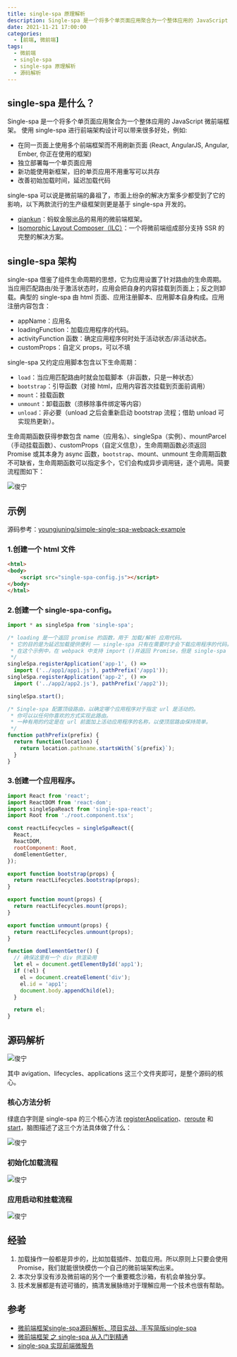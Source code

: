 ```yaml
---
title: single-spa 原理解析
description: Single-spa 是一个将多个单页面应用聚合为一个整体应用的 JavaScript 微前端框架。 使用 single-spa 进行前端架构设计可以带来很多好处
date: 2021-11-21 17:00:00
categories:
  - [前端, 微前端]
tags:
  - 微前端
  - single-spa
  - single-spa 原理解析
  - 源码解析
---
```


## single-spa 是什么？

Single-spa 是一个将多个单页面应用聚合为一个整体应用的 JavaScript 微前端框架。 使用 single-spa 进行前端架构设计可以带来很多好处，例如:

- 在同一页面上使用多个前端框架而不用刷新页面 (React, AngularJS, Angular, Ember, 你正在使用的框架)
- 独立部署每一个单页面应用
- 新功能使用新框架，旧的单页应用不用重写可以共存
- 改善初始加载时间，延迟加载代码

single-spa 可以说是微前端的鼻祖了，市面上纷杂的解决方案多少都受到了它的影响，以下两款流行的生产级框架则更是基于 single-spa 开发的。

- [qiankun](https://qiankun.umijs.org/zh/guide)：蚂蚁金服出品的易用的微前端框架。
- [Isomorphic Layout Composer（ILC）](https://github.com/namecheap/ilc)：一个将微前端组成部分支持 SSR 的完整的解决方案。

## single-spa 架构

single-spa 借鉴了组件生命周期的思想，它为应用设置了针对路由的生命周期。当应用匹配路由/处于激活状态时，应用会把自身的内容挂载到页面上；反之则卸载。典型的 single-spa 由 html 页面、应用注册脚本、应用脚本自身构成。应用注册内容包含：

- appName：应用名
- loadingFunction：加载应用程序的代码。
- activityFunction 函数：确定应用程序何时处于活动状态/非活动状态。
- customProps：自定义 props，可以不填

single-spa 又约定应用脚本包含以下生命周期：

- `load`：当应用匹配路由时就会加载脚本（非函数，只是一种状态）
- `bootstrap`：引导函数（对接 html，应用内容首次挂载到页面前调用）
- `mount`：挂载函数
- `unmount`：卸载函数（须移除事件绑定等内容）
- `unload`：非必要（unload 之后会重新启动 bootstrap 流程；借助 unload 可实现热更新）。

生命周期函数获得参数包含 name（应用名）、singleSpa（实例）、mountParcel（手动挂载函数）、customProps（自定义信息），生命周期函数必须返回 Promise 或其本身为 async 函数，`bootstrap`、mount、unmount 生命周期函数不可缺省，生命周期函数可以指定多个，它们会构成异步调用链，逐个调用。简要流程图如下：

![俊宁](https://cdn.jsdelivr.net/gh/youngjuning/images/202111221452146.png)

## 示例

源码参考：[youngjuning/simple-single-spa-webpack-example](https://github.com/youngjuning/simple-single-spa-webpack-example)

### 1.创建一个 html 文件

```html
<html>
<body>
    <script src="single-spa-config.js"></script>
</body>
</html>
```

### 2.创建一个 single-spa-config。

```js
import * as singleSpa from 'single-spa';

/* loading 是一个返回 promise 的函数，用于 加载/解析 应用代码。
 * 它的目的是为延迟加载提供便利 —— single-spa 只有在需要时才会下载应用程序的代码。
 * 在这个示例中，在 webpack 中支持 import ()并返回 Promise，但是 single-spa 可以使用任何返回 Promise 的加载函数。
 */
singleSpa.registerApplication('app-1', () =>
  import ('../app1/app1.js'), pathPrefix('/app1'));
singleSpa.registerApplication('app-2', () =>
  import ('../app2/app2.js'), pathPrefix('/app2'));

singleSpa.start();

/* Single-spa 配置顶级路由，以确定哪个应用程序对于指定 url 是活动的。
 * 你可以以任何你喜欢的方式实现此路由。
 * 一种有用的约定是在 url 前面加上活动应用程序的名称，以使顶层路由保持简单。
 */
function pathPrefix(prefix) {
  return function(location) {
    return location.pathname.startsWith(`${prefix}`);
  }
}
```

### 3.创建一个应用程序。

```js
import React from 'react';
import ReactDOM from 'react-dom';
import singleSpaReact from 'single-spa-react';
import Root from './root.component.tsx';

const reactLifecycles = singleSpaReact({
  React,
  ReactDOM,
  rootComponent: Root,
  domElementGetter,
});

export function bootstrap(props) {
  return reactLifecycles.bootstrap(props);
}

export function mount(props) {
  return reactLifecycles.mount(props);
}

export function unmount(props) {
  return reactLifecycles.unmount(props);
}

function domElementGetter() {
  // 确保这里有一个 div 供渲染用
  let el = document.getElementById('app1');
  if (!el) {
    el = document.createElement('div');
    el.id = 'app1';
    document.body.appendChild(el);
  }

  return el;
}
```

## 源码解析

![俊宁](https://cdn.jsdelivr.net/gh/youngjuning/images/202111221420019.png)

其中 avigation、lifecycles、applications 这三个文件夹即可，是整个源码的核心。

### 核心方法分析

绿底白字则是 single-spa 的三个核心方法 [registerApplication](http://tny.im/T5UaE)、[reroute](http://tny.im/tsub) 和 [start](http://tny.im/9CvCH)，脑图描述了这三个方法具体做了什么：

![俊宁](https://cdn.jsdelivr.net/gh/youngjuning/images/202111221417558.png)

### 初始化加载流程

![俊宁](https://cdn.jsdelivr.net/gh/youngjuning/images/202111221423159.png)

### 应用启动和挂载流程

![俊宁](https://cdn.jsdelivr.net/gh/youngjuning/images/202111221423521.png)

## 经验

1. 加载操作一般都是异步的，比如加载插件、加载应用。所以原则上只要会使用 Promise，我们就能很快模仿一个自己的微前端架构出来。
2. 本次分享没有涉及微前端的另个一个重要概念沙箱，有机会单独分享。
3. 技术发展都是有迹可循的，搞清发展脉络对于理解应用一个技术也很有帮助。

## 参考

- [微前端框架single-spa源码解析、项目实战、手写简版single-spa](https://juejin.cn/post/6941402712890638367)
- [微前端框架 之 single-spa 从入门到精通](https://juejin.cn/post/6862661545592111111#heading-43)
- [single-spa 实现前端微服务](https://zhuanlan.zhihu.com/p/107059106)
